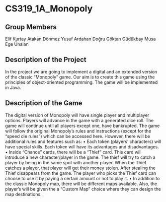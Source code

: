 # CS319_1A_Monopoly

## Group Members

Elif Kurtay
Atakan Dönmez
Yusuf Ardahan Doğru
Göktan Güdükbay
Musa Ege Ünalan

## Description of the Project

In the project we are going to implement a digital and an extended version of the classic “Monopoly” game. Our aim is to create this game using the principles of object-oriented programming. The game will be implemented in Java.

## Description of the Game

The digital version of Monopoly will have single player and multiplayer options. Players will advance in the game with a generated dice roll. The game will continue until all players except one, have bankrupted. The game will follow the original Monopoly’s rules and instructions (except for the “speed die rules”) which can be accessed here. 
However, there will be additional rules and features such as:
•	Each token (players’ characters) will have special skills. Each token will have its advantages and disadvantages.
•	Inside “Chance” cards, there will be a “Thief” card. This card will introduce a new character/player in the game. The thief will try to catch a player by being in the same spot with another player. When the Thief catches a player, that player will get their money stolen. After stealing the Thief disappears from the game. The player who picks the Thief card can choose to use it by paying a certain amount or not to play it.
•	In addition to the classic Monopoly map, there will be different maps available. Also, the player’s will be given the a “Custom Map” choice where they can design the map destinations.
